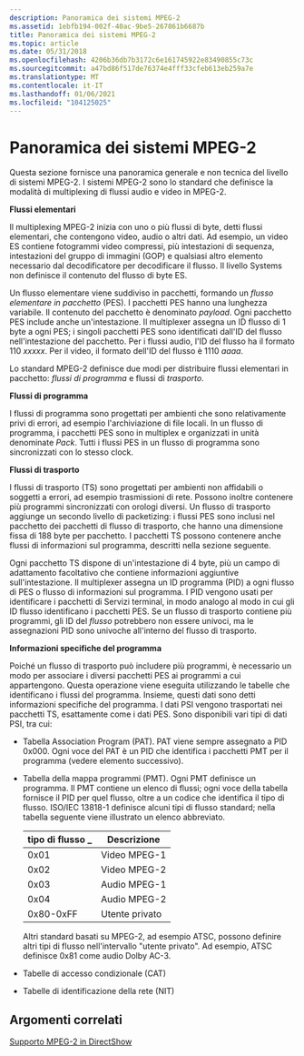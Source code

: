 ```yaml
---
description: Panoramica dei sistemi MPEG-2
ms.assetid: 1ebfb194-002f-40ac-9be5-267861b6687b
title: Panoramica dei sistemi MPEG-2
ms.topic: article
ms.date: 05/31/2018
ms.openlocfilehash: 4206b36db7b3172c6e161745922e83490855c73c
ms.sourcegitcommit: a47bd86f517de76374e4fff33cfeb613eb259a7e
ms.translationtype: MT
ms.contentlocale: it-IT
ms.lasthandoff: 01/06/2021
ms.locfileid: "104125025"
---
```

# <a name="overview-of-mpeg-2-systems"></a>Panoramica dei sistemi MPEG-2

Questa sezione fornisce una panoramica generale e non tecnica del livello di sistemi MPEG-2. I sistemi MPEG-2 sono lo standard che definisce la modalità di multiplexing di flussi audio e video in MPEG-2.

**Flussi elementari**

Il multiplexing MPEG-2 inizia con uno o più flussi di byte, detti flussi elementari, che contengono video, audio o altri dati. Ad esempio, un video ES contiene fotogrammi video compressi, più intestazioni di sequenza, intestazioni del gruppo di immagini (GOP) e qualsiasi altro elemento necessario dal decodificatore per decodificare il flusso. Il livello Systems non definisce il contenuto del flusso di byte ES.

Un flusso elementare viene suddiviso in pacchetti, formando un *flusso elementare in pacchetto* (PES). I pacchetti PES hanno una lunghezza variabile. Il contenuto del pacchetto è denominato *payload*. Ogni pacchetto PES include anche un'intestazione. Il multiplexer assegna un ID flusso di 1 byte a ogni PES; i singoli pacchetti PES sono identificati dall'ID del flusso nell'intestazione del pacchetto. Per i flussi audio, l'ID del flusso ha il formato 110 *xxxxx*. Per il video, il formato dell'ID del flusso è 1110 *aaaa*.

Lo standard MPEG-2 definisce due modi per distribuire flussi elementari in pacchetto: *flussi di programma* e flussi di *trasporto*.

**Flussi di programma**

I flussi di programma sono progettati per ambienti che sono relativamente privi di errori, ad esempio l'archiviazione di file locali. In un flusso di programma, i pacchetti PES sono in multiplex e organizzati in unità denominate *Pack*. Tutti i flussi PES in un flusso di programma sono sincronizzati con lo stesso clock.

**Flussi di trasporto**

I flussi di trasporto (TS) sono progettati per ambienti non affidabili o soggetti a errori, ad esempio trasmissioni di rete. Possono inoltre contenere più programmi sincronizzati con orologi diversi. Un flusso di trasporto aggiunge un secondo livello di packetizing: i flussi PES sono inclusi nel pacchetto dei pacchetti di flusso di trasporto, che hanno una dimensione fissa di 188 byte per pacchetto. I pacchetti TS possono contenere anche flussi di informazioni sul programma, descritti nella sezione seguente.

Ogni pacchetto TS dispone di un'intestazione di 4 byte, più un campo di adattamento facoltativo che contiene informazioni aggiuntive sull'intestazione. Il multiplexer assegna un ID programma (PID) a ogni flusso di PES o flusso di informazioni sul programma. I PID vengono usati per identificare i pacchetti di Servizi terminal, in modo analogo al modo in cui gli ID flusso identificano i pacchetti PES. Se un flusso di trasporto contiene più programmi, gli ID del *flusso* potrebbero non essere univoci, ma le assegnazioni PID sono univoche all'interno del flusso di trasporto.

**Informazioni specifiche del programma**

Poiché un flusso di trasporto può includere più programmi, è necessario un modo per associare i diversi pacchetti PES ai programmi a cui appartengono. Questa operazione viene eseguita utilizzando le tabelle che identificano i flussi del programma. Insieme, questi dati sono detti informazioni specifiche del programma. I dati PSI vengono trasportati nei pacchetti TS, esattamente come i dati PES. Sono disponibili vari tipi di dati PSI, tra cui:

-   Tabella Association Program (PAT). PAT viene sempre assegnato a PID 0x000. Ogni voce del PAT è un PID che identifica i pacchetti PMT per il programma (vedere elemento successivo).
-   Tabella della mappa programmi (PMT). Ogni PMT definisce un programma. Il PMT contiene un elenco di flussi; ogni voce della tabella fornisce il PID per quel flusso, oltre a un codice che identifica il tipo di flusso. ISO/IEC 13818-1 definisce alcuni tipi di flusso standard; nella tabella seguente viene illustrato un elenco abbreviato.

    | tipo di flusso \_ | Descrizione  |
    |--------------|--------------|
    | 0x01         | Video MPEG-1 |
    | 0x02         | Video MPEG-2 |
    | 0x03         | Audio MPEG-1 |
    | 0x04         | Audio MPEG-2 |
    | 0x80-0xFF  | Utente privato |

    

     

    Altri standard basati su MPEG-2, ad esempio ATSC, possono definire altri tipi di flusso nell'intervallo "utente privato". Ad esempio, ATSC definisce 0x81 come audio Dolby AC-3.

-   Tabelle di accesso condizionale (CAT)
-   Tabelle di identificazione della rete (NIT)

## <a name="related-topics"></a>Argomenti correlati

<dl> <dt>

[Supporto MPEG-2 in DirectShow](mpeg-2-support-in-directshow.md)
</dt> </dl>

 

 




